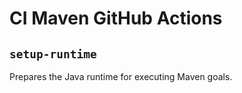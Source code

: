 # CI Maven GitHub Actions

## `setup-runtime`

Prepares the Java runtime for executing Maven goals.
